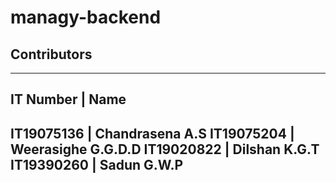# managy-backend

## Contributors ##

----------------------------------------------
IT Number          |      Name
----------------------------------------------
IT19075136         |     Chandrasena A.S
IT19075204         |     Weerasighe G.G.D.D
IT19020822         |     Dilshan K.G.T
IT19390260         |     Sadun G.W.P
----------------------------------------------